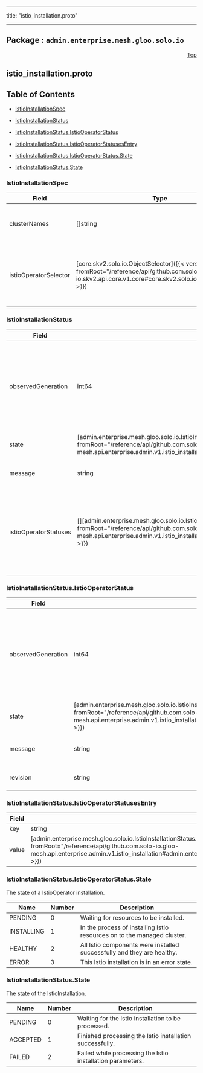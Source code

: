 
---

title: "istio_installation.proto"

---

## Package : `admin.enterprise.mesh.gloo.solo.io`



<a name="top"></a>

<a name="API Reference for istio_installation.proto"></a>
<p align="right"><a href="#top">Top</a></p>

## istio_installation.proto


## Table of Contents
  - [IstioInstallationSpec](#admin.enterprise.mesh.gloo.solo.io.IstioInstallationSpec)
  - [IstioInstallationStatus](#admin.enterprise.mesh.gloo.solo.io.IstioInstallationStatus)
  - [IstioInstallationStatus.IstioOperatorStatus](#admin.enterprise.mesh.gloo.solo.io.IstioInstallationStatus.IstioOperatorStatus)
  - [IstioInstallationStatus.IstioOperatorStatusesEntry](#admin.enterprise.mesh.gloo.solo.io.IstioInstallationStatus.IstioOperatorStatusesEntry)

  - [IstioInstallationStatus.IstioOperatorStatus.State](#admin.enterprise.mesh.gloo.solo.io.IstioInstallationStatus.IstioOperatorStatus.State)
  - [IstioInstallationStatus.State](#admin.enterprise.mesh.gloo.solo.io.IstioInstallationStatus.State)






<a name="admin.enterprise.mesh.gloo.solo.io.IstioInstallationSpec"></a>

### IstioInstallationSpec



| Field | Type | Label | Description |
| ----- | ---- | ----- | ----------- |
| clusterNames | []string | repeated | The clusters where the IstioOperators should be installed. |
  | istioOperatorSelector | [core.skv2.solo.io.ObjectSelector]({{< versioned_link_path fromRoot="/reference/api/github.com.solo-io.skv2.api.core.v1.core#core.skv2.solo.io.ObjectSelector" >}}) |  | Selector for the IstioOperator CRs that should be installed on the managed clusters. |
  





<a name="admin.enterprise.mesh.gloo.solo.io.IstioInstallationStatus"></a>

### IstioInstallationStatus



| Field | Type | Label | Description |
| ----- | ---- | ----- | ----------- |
| observedGeneration | int64 |  | The most recent generation observed in the the IstioInstallation metadata. If the `observedGeneration` does not match `metadata.generation`, Gloo Mesh has not processed the most recent version of this resource. |
  | state | [admin.enterprise.mesh.gloo.solo.io.IstioInstallationStatus.State]({{< versioned_link_path fromRoot="/reference/api/github.com.solo-io.gloo-mesh.api.enterprise.admin.v1.istio_installation#admin.enterprise.mesh.gloo.solo.io.IstioInstallationStatus.State" >}}) |  | The current state of the IstioOperator. |
  | message | string |  | A human readable message about the current state of the IstioInstallation. |
  | istioOperatorStatuses | [][admin.enterprise.mesh.gloo.solo.io.IstioInstallationStatus.IstioOperatorStatusesEntry]({{< versioned_link_path fromRoot="/reference/api/github.com.solo-io.gloo-mesh.api.enterprise.admin.v1.istio_installation#admin.enterprise.mesh.gloo.solo.io.IstioInstallationStatus.IstioOperatorStatusesEntry" >}}) | repeated | The status of each IstioOperator that should be installed by Gloo Mesh, where the key is the concatenation of the IstioOperator's name, namespace, and cluster and the value is the operator's status. |
  





<a name="admin.enterprise.mesh.gloo.solo.io.IstioInstallationStatus.IstioOperatorStatus"></a>

### IstioInstallationStatus.IstioOperatorStatus



| Field | Type | Label | Description |
| ----- | ---- | ----- | ----------- |
| observedGeneration | int64 |  | The most recent generation observed in the the IstioOperator metadata. If the `observedGeneration` does not match `metadata.generation`, Gloo Mesh has not processed the most recent version of this resource. |
  | state | [admin.enterprise.mesh.gloo.solo.io.IstioInstallationStatus.IstioOperatorStatus.State]({{< versioned_link_path fromRoot="/reference/api/github.com.solo-io.gloo-mesh.api.enterprise.admin.v1.istio_installation#admin.enterprise.mesh.gloo.solo.io.IstioInstallationStatus.IstioOperatorStatus.State" >}}) |  | The current state of the IstioOperator. |
  | message | string |  | A human readable message about the current state of the IstioOperator. |
  | revision | string |  | The revision tag for the associated Istio components. |
  





<a name="admin.enterprise.mesh.gloo.solo.io.IstioInstallationStatus.IstioOperatorStatusesEntry"></a>

### IstioInstallationStatus.IstioOperatorStatusesEntry



| Field | Type | Label | Description |
| ----- | ---- | ----- | ----------- |
| key | string |  |  |
  | value | [admin.enterprise.mesh.gloo.solo.io.IstioInstallationStatus.IstioOperatorStatus]({{< versioned_link_path fromRoot="/reference/api/github.com.solo-io.gloo-mesh.api.enterprise.admin.v1.istio_installation#admin.enterprise.mesh.gloo.solo.io.IstioInstallationStatus.IstioOperatorStatus" >}}) |  |  |
  




 <!-- end messages -->


<a name="admin.enterprise.mesh.gloo.solo.io.IstioInstallationStatus.IstioOperatorStatus.State"></a>

### IstioInstallationStatus.IstioOperatorStatus.State
The state of a IstioOperator installation.

| Name | Number | Description |
| ---- | ------ | ----------- |
| PENDING | 0 | Waiting for resources to be installed. |
| INSTALLING | 1 | In the process of installing Istio resources on to the managed cluster. |
| HEALTHY | 2 | All Istio components were installed successfully and they are healthy. |
| ERROR | 3 | This Istio installation is in an error state. |



<a name="admin.enterprise.mesh.gloo.solo.io.IstioInstallationStatus.State"></a>

### IstioInstallationStatus.State
The state of the IstioInstallation.

| Name | Number | Description |
| ---- | ------ | ----------- |
| PENDING | 0 | Waiting for the Istio installation to be processed. |
| ACCEPTED | 1 | Finished processing the Istio installation successfully. |
| FAILED | 2 | Failed while processing the Istio installation parameters. |


 <!-- end enums -->

 <!-- end HasExtensions -->

 <!-- end services -->

